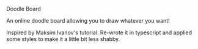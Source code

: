 Doodle Board

An online doodle board allowing you to draw whatever you want!

Inspired by Maksim Ivanov's tutorial. Re-wrote it in typescript and applied some styles to make it a little bit less shabby.
